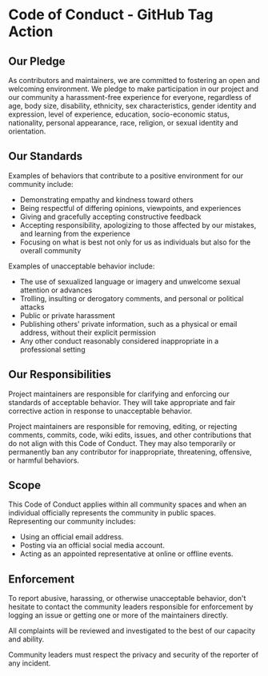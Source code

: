 # Code of Conduct - GitHub Tag Action

## Our Pledge

As contributors and maintainers, we are committed to fostering an open and welcoming environment. We pledge to make participation in our project and our community a harassment-free experience for everyone, regardless of age, body size, disability, ethnicity, sex characteristics, gender identity and expression, level of experience, education, socio-economic status, nationality, personal appearance, race, religion, or sexual identity and orientation.

## Our Standards

Examples of behaviors that contribute to a positive environment for our community include:

- Demonstrating empathy and kindness toward others
- Being respectful of differing opinions, viewpoints, and experiences
- Giving and gracefully accepting constructive feedback
- Accepting responsibility, apologizing to those affected by our mistakes, and learning from the experience
- Focusing on what is best not only for us as individuals but also for the overall community

Examples of unacceptable behavior include:

- The use of sexualized language or imagery and unwelcome sexual attention or advances
- Trolling, insulting or derogatory comments, and personal or political attacks
- Public or private harassment
- Publishing others' private information, such as a physical or email address, without their explicit permission
- Any other conduct reasonably considered inappropriate in a professional setting

## Our Responsibilities

Project maintainers are responsible for clarifying and enforcing our standards of acceptable behavior. They will take appropriate and fair corrective action in response to unacceptable behavior.

Project maintainers are responsible for removing, editing, or rejecting comments, commits, code, wiki edits, issues, and other contributions that do not align with this Code of Conduct. They may also temporarily or permanently ban any contributor for inappropriate, threatening, offensive, or harmful behaviors.

## Scope

This Code of Conduct applies within all community spaces and when an individual officially represents the community in public spaces. Representing our community includes:

- Using an official email address.
- Posting via an official social media account.
- Acting as an appointed representative at online or offline events.

## Enforcement

To report abusive, harassing, or otherwise unacceptable behavior, don't hesitate to contact the community leaders responsible for enforcement by logging an issue or getting one or more of the maintainers directly.

All complaints will be reviewed and investigated to the best of our capacity and ability.

Community leaders must respect the privacy and security of the reporter of any incident.
